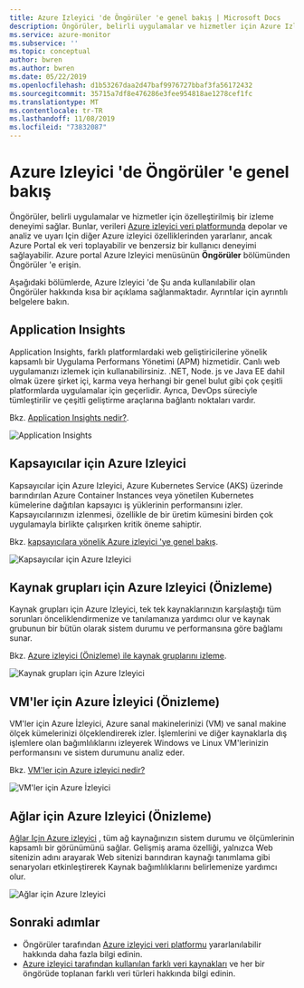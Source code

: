```yaml
---
title: Azure Izleyici 'de Öngörüler 'e genel bakış | Microsoft Docs
description: Öngörüler, belirli uygulamalar ve hizmetler için Azure Izleyici 'de özelleştirilmiş bir izleme deneyimi sağlar. Bu makalede, şu anda kullanılabilir olan her bir öngörüden kısa bir açıklama sunulmaktadır.
ms.service: azure-monitor
ms.subservice: ''
ms.topic: conceptual
author: bwren
ms.author: bwren
ms.date: 05/22/2019
ms.openlocfilehash: d1b53267daa2d47baf9976727bbaf3fa56172432
ms.sourcegitcommit: 35715a7df8e476286e3fee954818ae1278cef1fc
ms.translationtype: MT
ms.contentlocale: tr-TR
ms.lasthandoff: 11/08/2019
ms.locfileid: "73832087"
---
```

# <a name="overview-of-insights-in-azure-monitor"></a>Azure Izleyici 'de Öngörüler 'e genel bakış
Öngörüler, belirli uygulamalar ve hizmetler için özelleştirilmiş bir izleme deneyimi sağlar. Bunlar, verileri [Azure izleyici veri platformunda](../platform/data-platform.md) depolar ve analiz ve uyarı Için diğer Azure izleyici özelliklerinden yararlanır, ancak Azure Portal ek veri toplayabilir ve benzersiz bir kullanıcı deneyimi sağlayabilir. Azure portal Azure Izleyici menüsünün **Öngörüler** bölümünden Öngörüler 'e erişin.

Aşağıdaki bölümlerde, Azure Izleyici 'de Şu anda kullanılabilir olan Öngörüler hakkında kısa bir açıklama sağlanmaktadır. Ayrıntılar için ayrıntılı belgelere bakın.

## <a name="application-insights"></a>Application Insights
Application Insights, farklı platformlardaki web geliştiricilerine yönelik kapsamlı bir Uygulama Performans Yönetimi (APM) hizmetidir. Canlı web uygulamanızı izlemek için kullanabilirsiniz. .NET, Node. js ve Java EE dahil olmak üzere şirket içi, karma veya herhangi bir genel bulut gibi çok çeşitli platformlarda uygulamalar için geçerlidir. Ayrıca, DevOps süreciyle tümleştirilir ve çeşitli geliştirme araçlarına bağlantı noktaları vardır.

Bkz. [Application Insights nedir?](../app/app-insights-overview.md).

![Application Insights](media/insights-overview/app-insights.png)

## <a name="azure-monitor-for-containers"></a>Kapsayıcılar için Azure Izleyici
Kapsayıcılar için Azure Izleyici, Azure Kubernetes Service (AKS) üzerinde barındırılan Azure Container Instances veya yönetilen Kubernetes kümelerine dağıtılan kapsayıcı iş yüklerinin performansını izler. Kapsayıcılarınızın izlenmesi, özellikle de bir üretim kümesini birden çok uygulamayla birlikte çalışırken kritik öneme sahiptir.

Bkz. [kapsayıcılara yönelik Azure izleyici 'ye genel bakış](../insights/container-insights-overview.md).

![Kapsayıcılar için Azure Izleyici](media/insights-overview/container-insights.png)

## <a name="azure-monitor-for-resource-groups-preview"></a>Kaynak grupları için Azure Izleyici (Önizleme)
Kaynak grupları için Azure Izleyici, tek tek kaynaklarınızın karşılaştığı tüm sorunları önceliklendirmenize ve tanılamanıza yardımcı olur ve kaynak grubunun bir bütün olarak sistem durumu ve performansına göre bağlamı sunar.

Bkz. [Azure izleyici (Önizleme) ile kaynak gruplarını izleme](../insights/resource-group-insights.md).

![Kaynak grupları için Azure Izleyici](media/insights-overview/resource-group-insights.png)

## <a name="azure-monitor-for-vms-preview"></a>VM'ler için Azure İzleyici (Önizleme)
VM'ler için Azure İzleyici, Azure sanal makinelerinizi (VM) ve sanal makine ölçek kümelerinizi ölçeklendirerek izler. İşlemlerini ve diğer kaynaklarla dış işlemlere olan bağımlılıklarını izleyerek Windows ve Linux VM'lerinizin performansını ve sistem durumunu analiz eder.

Bkz. [VM'ler için Azure izleyici nedir?](vminsights-overview.md)

![VM'ler için Azure İzleyici](media/insights-overview/vm-insights.png)

## <a name="azure-monitor-for-networks-preview"></a>Ağlar için Azure Izleyici (Önizleme)
[Ağlar Için Azure izleyici](network-insights-overview.md) , tüm ağ kaynağınızın sistem durumu ve ölçümlerinin kapsamlı bir görünümünü sağlar. Gelişmiş arama özelliği, yalnızca Web sitenizin adını arayarak Web sitenizi barındıran kaynağı tanımlama gibi senaryoları etkinleştirerek Kaynak bağımlılıklarını belirlemenize yardımcı olur.

![Ağlar için Azure Izleyici](media/insights-overview/network-insights.png)

## <a name="next-steps"></a>Sonraki adımlar
* Öngörüler tarafından [Azure izleyici veri platformu](../platform/data-platform.md) yararlanılabilir hakkında daha fazla bilgi edinin.
* [Azure izleyici tarafından kullanılan farklı veri kaynakları](../platform/data-sources.md) ve her bir öngörüde toplanan farklı veri türleri hakkında bilgi edinin.
